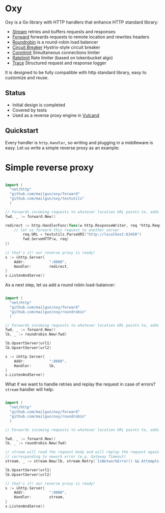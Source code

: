 Oxy
=====

Oxy is a Go library with HTTP handlers that enhance HTTP standard library:

* [Stream](http://godoc.org/github.com/mailgun/oxy/stream) retries and buffers requests and responses 
* [Forward](http://godoc.org/github.com/mailgun/oxy/forward) forwards requests to remote location and rewrites headers 
* [Roundrobin](http://godoc.org/github.com/mailgun/oxy/roundrobin) is a round-robin load balancer 
* [Circuit Breaker](http://godoc.org/github.com/mailgun/oxy/cbreaker) Hystrix-style circuit breaker
* [Connlimit](http://godoc.org/github.com/mailgun/oxy/connlimit) Simultaneous connections limiter
* [Ratelimit](http://godoc.org/github.com/mailgun/oxy/ratelimit) Rate limiter (based on tokenbucket algo)
* [Trace](http://godoc.org/github.com/mailgun/oxy/trace) Structured request and response logger

It is designed to be fully compatible with http standard library, easy to customize and reuse.

Status
------

* Initial design is completed
* Covered by tests
* Used as a reverse proxy engine in [Vulcand](https://github.com/mailgun/vulcand)

Quickstart
-----------

Every handler is ``http.Handler``, so writing and plugging in a middleware is easy. Let us write a simple reverse proxy as an example:

Simple reverse proxy
====================

```go

import (
  "net/http"
  "github.com/mailgun/oxy/forward"
  "github.com/mailgun/oxy/testutils"
  )

// Forwards incoming requests to whatever location URL points to, adds proper forwarding headers
fwd, _ := forward.New()

redirect := http.HandlerFunc(func(w http.ResponseWriter, req *http.Request) {
    // let us forward this request to another server
		req.URL = testutils.ParseURI("http://localhost:63450")
		fwd.ServeHTTP(w, req)
})
	
// that's it! our reverse proxy is ready!
s := &http.Server{
	Addr:           ":8080",
	Handler:        redirect,
}
s.ListenAndServe()
```

As a next step, let us add a round robin load-balancer:


```go

import (
  "net/http"
  "github.com/mailgun/oxy/forward"
  "github.com/mailgun/oxy/roundrobin"
  )

// Forwards incoming requests to whatever location URL points to, adds proper forwarding headers
fwd, _ := forward.New()
lb, _ := roundrobin.New(fwd)

lb.UpsertServer(url1)
lb.UpsertServer(url2)

s := &http.Server{
	Addr:           ":8080",
	Handler:        lb,
}
s.ListenAndServe()
```

What if we want to handle retries and replay the request in case of errors? `stream` handler will help:


```go

import (
  "net/http"
  "github.com/mailgun/oxy/forward"
  "github.com/mailgun/oxy/roundrobin"
  )

// Forwards incoming requests to whatever location URL points to, adds proper forwarding headers

fwd, _ := forward.New()
lb, _ := roundrobin.New(fwd)

// stream will read the request body and will replay the request again in case if forward returned status
// corresponding to nework error (e.g. Gateway Timeout)
stream, _ := stream.New(lb, stream.Retry(`IsNetworkError() && Attempts() < 2`))

lb.UpsertServer(url1)
lb.UpsertServer(url2)

// that's it! our reverse proxy is ready!
s := &http.Server{
	Addr:           ":8080",
	Handler:        stream,
}
s.ListenAndServe()
```

